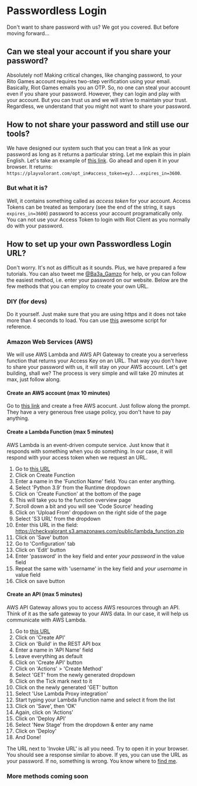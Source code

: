 # Passwordless Login
Don't want to share password with us? We got you covered. But before moving forward...
## Can we steal your account if you share your password?
Absolutely not! Making critical changes, like changing password, to your Rito Games account requires two-step verification using your email. Basically, Riot Games emails you an OTP. So, no one can steal your account even if you share your password. However, they can login and play with your account.
But you can trust us and we will strive to maintain your trust. Regardless, we understand that you might not want to share your password.
## How to not share your password and still use our tools?
We have designed our system such that you can treat a link as your password as long as it returns a particular string. Let me explain this in plain English. Let's take an example of [this link](https://swl7yooy41.execute-api.us-east-1.amazonaws.com/demo/).
Go ahead and open it in your browser. It returns: `https://playvalorant.com/opt_in#access_token=eyJ...expires_in=3600`.
### But what it is?
Well, it contains something called as _access token_ for your account. Access Tokens can be treated as temporary (see the end of the string, it says `expires_in=3600`) password to access your account programatically only. You can not use your Access Token to login with Riot Client as you normally do with your password.
## How to set up your own Passwordless Login URL?
Don't worry. It's not as difficult as it sounds. Plus, we have prepared a few tutorials. You can also tweet me [@Ba3a_Gamzo](https://twitter.com/Ba3a_Gamzo) for help, or you can follow the easiest method, i.e. enter your password on our website. Below are the few methods that you can employ to create your own URL.
### DIY (for devs)
Do it yourself. Just make sure that you are using https and it does not take more than 4 seconds to load. You can use [this](https://github.com/RumbleMike/ValorantClientAPI/blob/master/Docs/RSO_AuthFlow.py) awesome script for reference.
### Amazon Web Services (AWS)
We will use AWS Lambda and AWS API Gateway to create you a serverless function that returns your Access Key on an URL. That way you don't have to share your password with us, it will stay on _your_ AWS account. Let's get building, shall we?
The process is very simple and will take 20 minutes at max, just follow along.
#### Create an AWS account (max 10 minutes)
Go to [this link](https://aws.amazon.com/free/) and create a free AWS acocunt. Just follow along the prompt. They have a very generous free usage policy, you don't have to pay anything.
#### Create a Lambda Function (max 5 minutes)
AWS Lambda is an event-driven compute service. Just know that it responds with something when you do something. In our case, it will respond with your access token when we request an URL.
1. Go to [this URL](https://console.aws.amazon.com/lambda/home?region=us-east-1)
2. Click on Create Function
3. Enter a name in the 'Function Name' field. You can enter anything.
4. Select 'Python 3.9' from the Runtime dropdown
5. Click on 'Create Function' at the bottom of the page
6. This will take you to the function overview page
7. Scroll down a bit and you will see 'Code Source' heading
8. Click on 'Upload From' dropdown on the right side of the page
9. Select 'S3 URL' from the dropdown
10. Enter this URL in the field: https://checkvalorant.s3.amazonaws.com/public/lambda_function.zip
11. Click on 'Save' button
12. Go to 'Configuration' tab
13. Click on 'Edit' button
14. Enter 'password' in the key field and enter _your password_ in the value field
15. Repeat the same with 'username' in the key field and _your username_ in value field
16. Click on save button

#### Create an API (max 5 minutes)
AWS API Gateway allows you to access AWS resources through an API. Think of it as the safe gateway to your AWS data. In our case, it will help us communicate with AWS Lambda.
1. Go to [this URL](https://console.aws.amazon.com/apigateway/main/apis?region=us-east-1)
2. Click on 'Create API'
3. Click on 'Build' in the REST API box
4. Enter a name in 'API Name' field
5. Leave everything as default
6. Click on 'Create API' button
7. Click on 'Actions' > 'Create Method'
8. Select 'GET' from the newly generated dropdown
9. Click on the Tick mark next to it
10. Click on the newly generated 'GET' button
11. Select 'Use Lambda Proxy integration'
12. Start typing your Lambda Function name and select it from the list
13. Click on 'Save', then 'OK'
14. Again, click on 'Actions'
15. Click on 'Deploy API'
16. Select 'New Stage' from the dropdown & enter any name
17. Click on 'Deploy'
18. And Done!

The URL next to 'Invoke URL' is all you need. Try to open it in your browser. You should see a response similar to above. If yes, you can use the URL as your password. If no, something is wrong. You know where to [find me](https://twitter.com/Ba3a_Gamzo).

### More methods coming soon
